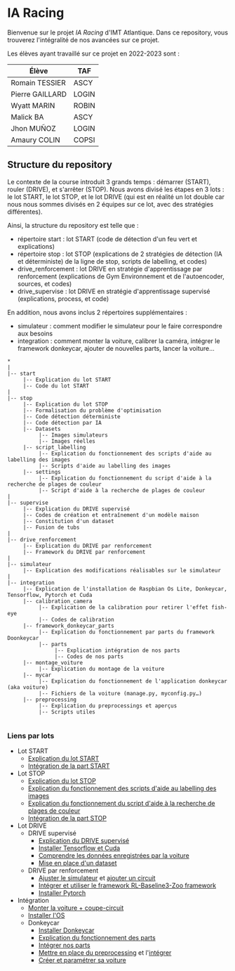 # IA Racing

Bienvenue sur le projet *IA Racing* d'IMT Atlantique. Dans ce repository, vous trouverez l'intégralité de nos avancées sur ce projet.

Les élèves ayant travaillé sur ce projet en 2022-2023 sont :

| Élève                 | TAF       |
| ---                   | ---       |
| Romain TESSIER        | ASCY      |
| Pierre GAILLARD       | LOGIN     |
| Wyatt MARIN           | ROBIN     |
| Malick BA             | ASCY      |
| Jhon MUÑOZ            | LOGIN     |
| Amaury COLIN          | COPSI     |

## Structure du repository

Le contexte de la course introduit 3 grands temps : démarrer (START), rouler (DRIVE), et s'arrêter (STOP). Nous avons divisé les étapes en 3 lots : le lot START, le lot STOP, et le lot DRIVE (qui est en réalité un lot double car nous nous sommes divisés en 2 équipes sur ce lot, avec des stratégies différentes).

Ainsi, la structure du repository est telle que :

- répertoire start : lot START (code de détection d'un feu vert et explications)
- répertoire stop : lot STOP (explications de 2 stratégies de détection (IA et déterministe) de la ligne de stop, scripts de labelling, et codes)
- drive_renforcement : lot DRIVE en stratégie d'apprentissage par renforcement (explications de Gym Environnement et de l'autoencoder, sources, et codes)
- drive_supervise : lot DRIVE en stratégie d'apprentissage supervisé (explications, process, et code)

En addition, nous avons inclus 2 répertoires supplémentaires :
- simulateur : comment modifier le simulateur pour le faire correspondre aux besoins
- integration : comment monter la voiture, calibrer la caméra, intégrer le framework donkeycar, ajouter de nouvelles parts, lancer la voiture…

```
*
|
|-- start
     |-- Explication du lot START
     |-- Code du lot START
|
|-- stop
     |-- Explication du lot STOP
     |-- Formalisation du problème d'optimisation
     |-- Code détection déterministe
     |-- Code détection par IA
     |-- Datasets
          |-- Images simulateurs
          |-- Images réelles
     |-- script_labelling
          |-- Explication du fonctionnement des scripts d'aide au labelling des images
          |-- Scripts d'aide au labelling des images
     |-- settings
          |-- Explication du fonctionnement du script d'aide à la recherche de plages de couleur
          |-- Script d'aide à la recherche de plages de couleur
|
|-- supervise
     |-- Explication du DRIVE supervisé
     |-- Codes de création et entraînement d'un modèle maison
     |-- Constitution d'un dataset
     |-- Fusion de tubs
|
|-- drive_renforcement
     |-- Explication du DRIVE par renforcement
     |-- Framework du DRIVE par renforcement
|
|-- simulateur
     |-- Explication des modifications réalisables sur le simulateur
|
|-- integration
     |-- Explication de l'installation de Raspbian Os Lite, Donkeycar, Tensorflow, Pytorch et Cuda
     |-- calibration_camera
          |-- Explication de la calibration pour retirer l'effet fish-eye
          |-- Codes de calibration
     |-- framework_donkeycar_parts
          |-- Explication du fonctionnement par parts du framework Doonkeycar
          |-- parts
               |-- Explication intégration de nos parts
               |-- Codes de nos parts
     |-- montage_voiture
          |-- Explication du montage de la voiture
     |-- mycar
          |-- Explication du fonctionnement de l'application donkeycar (aka voiture)
          |-- Fichiers de la voiture (manage.py, myconfig.py…)
     |-- preprocessing
          |-- Explication du preprocessings et aperçus
          |-- Scripts utiles
        
```

### Liens par lots

- Lot START
    - [Explication du lot START](https://github.com/Rom-1T/ia_racing_imt/blob/main/start)
    - [Intégration de la part START](https://github.com/Rom-1T/ia_racing_imt/blob/main/integration/framework_donkeycar_parts/parts)
- Lot STOP
    - [Explication du lot STOP](https://github.com/Rom-1T/ia_racing_imt/tree/main/stop)
    - [Explication du fonctionnement des scripts d'aide au labelling des images](https://github.com/Rom-1T/ia_racing_imt/tree/main/stop/script_labeling)
    - [Explication du fonctionnement du script d'aide à la recherche de plages de couleur](https://github.com/Rom-1T/ia_racing_imt/tree/main/stop/settings)
    - [Intégration de la part STOP](https://github.com/Rom-1T/ia_racing_imt/blob/main/integration/framework_donkeycar_parts/parts)
- Lot DRIVE
    - DRIVE supervisé
        - [Explication du DRIVE supervisé](https://github.com/Rom-1T/ia_racing_imt/tree/main/supervise)
        - [Installer Tensorflow et Cuda](https://github.com/Rom-1T/ia_racing_imt/tree/main/integration)
        - [Comprendre les données enregistrées par la voiture](https://github.com/Rom-1T/ia_racing_imt/tree/main/integration/mycar)
        - [Mise en place d'un dataset](https://github.com/Rom-1T/ia_racing_imt/tree/main/supervise)
    - DRIVE par renforcement
        - [Ajuster le simulateur](https://github.com/Rom-1T/ia_racing_imt/tree/main/simulateur) et [ajouter un circuit](https://github.com/Rom-1T/ia_racing_imt/tree/main/drive_renforcement)
        - [Intégrer et utiliser le framework RL-Baseline3-Zoo framework](https://github.com/Rom-1T/ia_racing_imt/tree/main/drive_renforcement)
        - [Installer Pytorch](https://github.com/Rom-1T/ia_racing_imt/tree/main/integration)
- Intégration
    - [Monter la voiture + coupe-circuit](https://github.com/Rom-1T/ia_racing_imt/tree/main/integration/montage_voiture)
    - [Installer l'OS](https://github.com/Rom-1T/ia_racing_imt/tree/main/integration)
    - Donkeycar
        - [Installer Donkeycar](https://github.com/Rom-1T/ia_racing_imt/tree/main/integration)
        - [Explication du fonctionnement des parts](https://github.com/Rom-1T/ia_racing_imt/tree/main/integration/framework_donkeycar_parts)
        - [Intégrer nos parts](https://github.com/Rom-1T/ia_racing_imt/blob/main/integration/framework_donkeycar_parts/parts)
        - [Mettre en place du preprocessing](https://github.com/Rom-1T/ia_racing_imt/tree/main/integration/preprocessing) et l'[intégrer](https://github.com/Rom-1T/ia_racing_imt/blob/main/integration/framework_donkeycar_parts/parts)
        - [Créer et paramétrer sa voiture](https://github.com/Rom-1T/ia_racing_imt/tree/main/integration/mycar)


